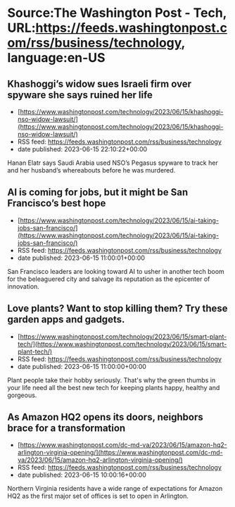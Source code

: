 # Source:The Washington Post - Tech, URL:https://feeds.washingtonpost.com/rss/business/technology, language:en-US

## Khashoggi’s widow sues Israeli firm over spyware she says ruined her life
 - [https://www.washingtonpost.com/technology/2023/06/15/khashoggi-nso-widow-lawsuit/](https://www.washingtonpost.com/technology/2023/06/15/khashoggi-nso-widow-lawsuit/)
 - RSS feed: https://feeds.washingtonpost.com/rss/business/technology
 - date published: 2023-06-15 22:10:22+00:00

Hanan Elatr says Saudi Arabia used NSO’s Pegasus spyware to track her and her husband’s whereabouts before he was murdered.

## AI is coming for jobs, but it might be San Francisco’s best hope
 - [https://www.washingtonpost.com/technology/2023/06/15/ai-taking-jobs-san-francisco/](https://www.washingtonpost.com/technology/2023/06/15/ai-taking-jobs-san-francisco/)
 - RSS feed: https://feeds.washingtonpost.com/rss/business/technology
 - date published: 2023-06-15 11:00:01+00:00

San Francisco leaders are looking toward AI to usher in another tech boom for the beleaguered city and salvage its reputation as the epicenter of innovation.

## Love plants? Want to stop killing them? Try these garden apps and gadgets.
 - [https://www.washingtonpost.com/technology/2023/06/15/smart-plant-tech/](https://www.washingtonpost.com/technology/2023/06/15/smart-plant-tech/)
 - RSS feed: https://feeds.washingtonpost.com/rss/business/technology
 - date published: 2023-06-15 11:00:00+00:00

Plant people take their hobby seriously. That's why the green thumbs in your life need all the best new tech for keeping plants happy, healthy and gorgeous.

## As Amazon HQ2 opens its doors, neighbors brace for a transformation
 - [https://www.washingtonpost.com/dc-md-va/2023/06/15/amazon-hq2-arlington-virginia-opening/](https://www.washingtonpost.com/dc-md-va/2023/06/15/amazon-hq2-arlington-virginia-opening/)
 - RSS feed: https://feeds.washingtonpost.com/rss/business/technology
 - date published: 2023-06-15 10:00:16+00:00

Northern Virginia residents have a wide range of expectations for Amazon HQ2 as the first major set of offices is set to open in Arlington.

